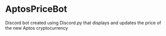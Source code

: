 # AptosPriceBot
Discord bot created using Discord.py that displays and updates the price of the new Aptos cryptocurrency
